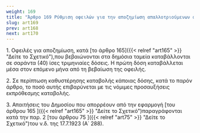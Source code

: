 ```yaml
---
weight: 169
title: "Άρθρο 169 Ρύθμιση οφειλών για την αποζημίωση απαλλοτριούμενων ακινήτων"
slug: art169
prev: art168
next: art170
---
```


1\. Οφειλές για αποζημίωση, κατά [το άρθρο 165]({{< relref "art165" >}} "Δείτε το Σχετικό"),που βεβαιώνονται στα δημόσια ταμεία καταβάλλονται σε σαράντα (40) ίσες τριμηνιαίες δόσεις. Η πρώτη δόση καταβάλλεται μέσα στον επόμενο μήνα από τη βεβαίωση της οφειλής.

2\. Σε περίπτωση καθυστέρησης καταβολής κάποιας δόσης, κατά το παρόν άρθρο, το ποσό αυτής επιβαρύνεται με τις νόμιμες προσαυξήσεις εκπρόθεσμης καταβολής.

3\. Απαιτήσεις του Δημοσίου που απορρέουν από την εφαρμογή [του άρθρου 165 ]({{< relref "art165" >}} "Δείτε το Σχετικό")παραγράφονται κατά την παρ. 2 [του άρθρου 75 ]({{< relref "art75" >}} "Δείτε το Σχετικό")του ν.δ. της 17.7.1923 (Α΄ 288).


